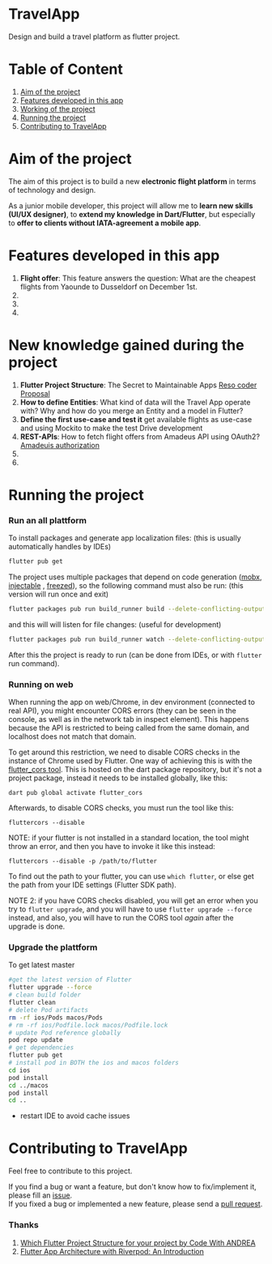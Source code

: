 # TravelApp

Design and build a travel platform as flutter project.

# Table of Content

1. [Aim of the project](#Aim-of-the-project)
2. [Features developed in this app](#Features-developed-in-this-app)
3. [Working of the project](#Working-of-the-project)
4. [Running the project](#Running-the-project)
5. [Contributing to TravelApp](#Contributing-to-TravelApp)

# Aim of the project

The aim of this project is to build a new **electronic flight platform** in terms of technology and
design.

As a junior mobile developer, this project will allow me to **learn new skills (UI/UX designer)**,
to **extend my knowledge in Dart/Flutter**, but especially to **offer to clients without
IATA-agreement a mobile app**.

# Features developed in this app
1. **Flight offer**: This feature answers the question: What are the cheapest flights from Yaounde to Dusseldorf on December 1st.
3. 
4. 
5. 

# New knowledge gained during the project
1. **Flutter Project Structure**: The Secret to Maintainable Apps [Reso coder Proposal](https://resocoder.com/2019/08/27/flutter-tdd-clean-architecture-course-1-explanation-project-structure/)
2. **How to define Entities**: What kind of data will the Travel App operate with? Why and how do you merge an Entity and a model in Flutter?
3. **Define the first use-case and test it** get available flights as use-case and using Mockito to make the test Drive development 
3. **REST-APIs**: How to fetch flight offers from Amadeus API using OAuth2?[Amadeuis authorization](https://developers.amadeus.com/self-service/apis-docs/guides/authorization-262)
4. 
5. 

# Running the project

### Run an all plattform

To install packages and generate app localization files: (this is usually automatically handles by
IDEs)

```sh
flutter pub get
```

The project uses multiple packages that depend on code
generation ([mobx](https://pub.dev/packages/mobx), [injectable](https://pub.dev/packages/injectable)
, [freezed](https://pub.dev/packages/freezed)), so the following command must also be run: (this
version will run once and exit)

```sh
flutter packages pub run build_runner build --delete-conflicting-outputs
```

and this will will listen for file changes: (useful for development)

```sh
flutter packages pub run build_runner watch --delete-conflicting-outputs
```

After this the project is ready to run (can be done from IDEs, or with `flutter` run command).

### Running on web

When running the app on web/Chrome, in dev environment (connected to real API), you might encounter
CORS errors (they can be seen in the console, as well as in the network tab in inspect element).
This happens because the API is restricted to being called from the same domain, and localhost does
not match that domain.

To get around this restriction, we need to disable CORS checks in the instance of Chrome used by
Flutter. One way of achieving this is with
the [flutter_cors tool](https://pub.dev/packages/flutter_cors). This is hosted on the dart package
repository, but it's not a project package, instead it needs to be installed globally, like this:

```
dart pub global activate flutter_cors
```

Afterwards, to disable CORS checks, you must run the tool like this:

```
fluttercors --disable
```

NOTE: if your flutter is not installed in a standard location, the tool might throw an error, and
then you have to invoke it like this instead:

```
fluttercors --disable -p /path/to/flutter
```

To find out the path to your flutter, you can use `which flutter`, or else get the path from your
IDE settings (Flutter SDK path).

NOTE 2: if you have CORS checks disabled, you will get an error when you try to `flutter upgrade`,
and you will have to use `flutter upgrade --force` instead, and also, you will have to run the CORS
tool _again_ after the upgrade is done.

### Upgrade the plattform

To get latest master

```sh
#get the latest version of Flutter 
flutter upgrade --force
# clean build folder
flutter clean
# delete Pod artifacts
rm -rf ios/Pods macos/Pods
# rm -rf ios/Podfile.lock macos/Podfile.lock 
# update Pod reference globally
pod repo update
# get dependencies
flutter pub get
# install pod in BOTH the ios and macos folders
cd ios
pod install
cd ../macos
pod install
cd ..
```

- restart IDE to avoid cache issues

# Contributing to TravelApp

Feel free to contribute to this project.

If you find a bug or want a feature, but don't know how to fix/implement it, please fill
an [issue](...).  
If you fixed a bug or implemented a new feature, please send a [pull request](...).

### Thanks

1. [Which Flutter Project Structure for your project by Code With ANDREA](https://codewithandrea.com/articles/flutter-project-structure/)
1. [Flutter App Architecture with Riverpod: An Introduction](https://codewithandrea.com/articles/flutter-app-architecture-riverpod-introduction/)
